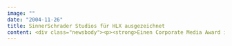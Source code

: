 ```yaml
---
image: ""
date: "2004-11-26"
title: SinnerSchrader Studios für HLX ausgezeichnet
content: <div class="newsbody"><p><strong>Einen Corporate Media Award in der Kategorie "Award of Master" haben die SinnerSchrader Studios für den Relaunch von hlx.com erhalten. Ausgezeichnet wurde die Buchungswebsite von Hapag-Lloyd Express (HLX) für außergewöhnlich hohe Standards bei Inhalt, Bedienung und Funktionalität. Zudem wurde HLX bei einem Fluglinientest zur Low-Cost Airline des Jahres gewählt.</strong></p><p>Der Verlag Medienreport vergibt den Corporate Media Award bereits zum 16. Mal in den Kategorien Medien- und Netzlösungen, Anwendungskonzepte sowie Trends aus E-Business und E-Government. Eine Jury aus 18 Medienexperten bewertete neben der Kreativität auch Funktionalität, Textqualität und Prozesslogik der Einreichungen. Der Wettbewerb zählt durch die strengen Kriterien zu den inhaltlich anspruchsvollsten in Deutschland.</p><p>"Schnelle Seiten, kurze Buchungswege, konsequente Markenführung auch im Web", diese Faktoren sind für Stefan Schaub die Väter des Erfolges. Der Geschäftsführer der SinnerSchrader Studios betreut die HLX-Website seit ihrem Marktstart im Dezember 2002. Vom ersten Tag an war das Internet der wichtigste Vertriebskanal der zum TUI-Konzern gehörenden Low-Cost Airline. 80 Prozent aller Buchungen werden online erfasst. Pro Monat verzeichnet die Website etwa 2,5 Millionen Nutzer und 19 Millionen Seitenabrufe.</p><p>Beim großen Airlinetest des Preisvergleichsportals "Discountflieger" bewerteten insgesamt mehr als 6.000 User das Preis-Leistungs-Verhältnis zehn namhafter europäischer Low-Cost Airlines. Das Ergebnis&#58; HLX belegt den ersten Platz und ist "Low-Cost Airline des Jahres 2004". Damit gehört hlx.com nicht nur zu den schnellsten, sondern auch zu den beliebtesten Sites unter den Billigfluggesellschaften.</p></div>
---
```

